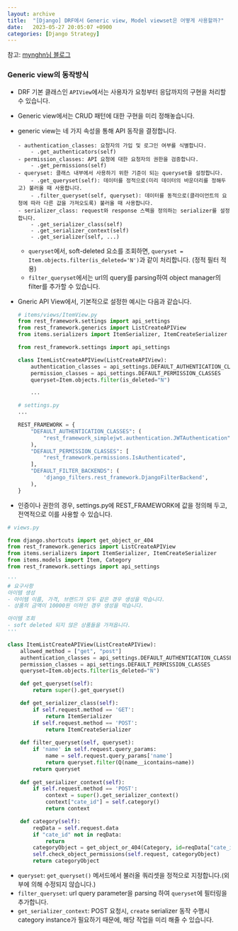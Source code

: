 ```yaml
---
layout: archive
title:  "[Django] DRF에서 Generic view, Model viewset은 어떻게 사용할까?"
date:   2023-05-27 20:05:07 +0900
categories: [Django Strategy]
---
```


참고: [mynghn님 블로그](https://velog.io/@mynghn/%EC%A0%9C%EB%84%A4%EB%A6%AD-%EB%B7%B0%EB%A5%BC-%EC%9D%B4%EC%9A%A9%ED%95%B4-API-%EA%B5%AC%EC%B6%95%ED%95%98%EA%B8%B0)
### Generic view의 동작방식
- DRF 기본 클래스인 `APIView`에서는 사용자가 요청부터 응답까지의 구현을 처리할 수 있습니다.
- Generic view에서는 CRUD 패턴에 대한 구현을 미리 정해놓습니다.
- generic view는 네 가지 속성을 통해 API 동작을 결정합니다.
    ```
    - authentication_classes: 요청자의 가입 및 로그인 여부를 식별합니다.
        - .get_authenticators(self)
    - permission_classes: API 요청에 대한 요청자의 권한을 검증합니다.
        - .get_permissions(self) 
    - queryset: 클래스 내부에서 사용하기 위한 기준이 되는 queryset을 설정합니다.
        - .get_queryset(self): 데이터를 정적으로(미리 데이터의 바운더리를 정해두고) 불러올 때 사용합니다.
        - .filter_queryset(self, queryset): 데이터를 동적으로(클라이언트의 요청에 따라 다른 값을 가져오도록) 불러올 때 사용합니다.
    - serializer_class: request와 response 스펙을 정의하는 serializer를 설정합니다.
        - .get_serializer_class(self)
        - .get_serializer_context(self)
        - .get_serializer(self, ...)
    ```
    - `queryset`에서, soft-deleted 요소를 조회하면, `queryset = Item.objects.filter(is_deleted='N')`과 같이 처리합니다. (정적 필터 적용)
    - `filter_queryset`에서는 url의 query를 parsing하여 object manager의 filter를 추가할 수 있습니다.

- Gneric API View에서, 기본적으로 설정한 예시는 다음과 같습니다.
    ```python
    # items/views/ItemView.py
    from rest_framework.settings import api_settings
    from rest_framework.generics import ListCreateAPIView
    from items.serializers import ItemSerializer, ItemCreateSerializer

    from rest_framework.settings import api_settings

    class ItemListCreateAPIView(ListCreateAPIView):
        authentication_classes = api_settings.DEFAULT_AUTHENTICATION_CLASSES
        permission_classes = api_settings.DEFAULT_PERMISSION_CLASSES
        queryset=Item.objects.filter(is_deleted="N")

        ...
    ```
    ```python
    # settings.py
    ...

    REST_FRAMEWORK = {
        "DEFAULT_AUTHENTICATION_CLASSES": (
            "rest_framework_simplejwt.authentication.JWTAuthentication",
        ),
        "DEFAULT_PERMISSION_CLASSES": [
            "rest_framework.permissions.IsAuthenticated",
        ],
        "DEFAULT_FILTER_BACKENDS": (
            'django_filters.rest_framework.DjangoFilterBackend',
        ),
    }
    ```
- 인증이나 권한의 경우, settings.py에 REST_FRAMEWORK에 값을 정의해 두고, 전역적으로 이를 사용할 수 있습니다.

```python
# views.py

from django.shortcuts import get_object_or_404
from rest_framework.generics import ListCreateAPIView
from items.serializers import ItemSerializer, ItemCreateSerializer
from items.models import Item, Category
from rest_framework.settings import api_settings

'''
# 요구사항
아이템 생성
- 아이템 이름, 가격, 브랜드가 모두 같은 경우 생성을 막습니다.
- 상품의 금액이 10000원 이하인 경우 생성을 막습니다. 

아이템 조회
- soft deleted 되지 않은 상품들을 가져옵니다.
'''

class ItemListCreateAPIView(ListCreateAPIView):
    allowed_method = ["get", "post"]
    authentication_classes = api_settings.DEFAULT_AUTHENTICATION_CLASSES
    permission_classes = api_settings.DEFAULT_PERMISSION_CLASSES
    queryset=Item.objects.filter(is_deleted="N")

    def get_queryset(self):
        return super().get_queryset()

    def get_serializer_class(self):
        if self.request.method == 'GET':
            return ItemSerializer
        if self.request.method == 'POST':
            return ItemCreateSerializer
    
    def filter_queryset(self, queryset):
        if 'name' in self.request.query_params:
            name = self.request.query_params['name']
            return queryset.filter(Q(name__icontains=name))
        return queryset
    
    def get_serializer_context(self):
        if self.request.method == 'POST':
            context = super().get_serializer_context()
            context["cate_id"] = self.category()
            return context

    def category(self):
        reqData = self.request.data
        if "cate_id" not in reqData:
            return 
        categoryObject = get_object_or_404(Category, id=reqData["cate_id"])
        self.check_object_permissions(self.request, categoryObject)
        return categoryObject
```
- `queryset`: `get_queryset()` 메서드에서 불러올 쿼리셋을 정적으로 지정합니다.(외부에 의해 수정되지 않습니다.)
- `filter_queryset`: url query parameter을 parsing 하여 `queryset`에 필터링을 추가합니다.
- `get_serializer_context`: POST 요청시, `create` serializer 동작 수행시 category instance가 필요하기 때문에, 해당 작업을 미리 해줄 수 있습니다.


